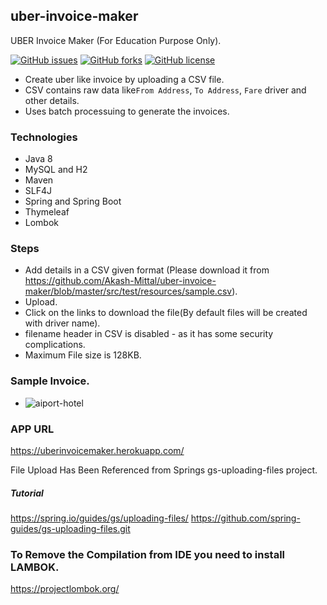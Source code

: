 ## uber-invoice-maker
UBER Invoice Maker (For Education Purpose Only).

[![GitHub issues](https://img.shields.io/github/issues/Akash-Mittal/uber-invoice-maker.svg)](https://github.com/Akash-Mittal/uber-invoice-maker/issues)
[![GitHub forks](https://img.shields.io/github/forks/Akash-Mittal/uber-invoice-maker.svg)](https://github.com/Akash-Mittal/uber-invoice-maker/network)
[![GitHub license](https://img.shields.io/github/license/Akash-Mittal/uber-invoice-maker.svg)](https://github.com/Akash-Mittal/uber-invoice-maker/blob/master/LICENSE)



* Create uber like invoice by uploading a CSV file.
* CSV contains raw data like`From Address`, ` To Address `, `Fare` driver and other details.
* Uses batch processuing to generate the invoices.

### Technologies

* Java 8
* MySQL and H2  
* Maven
* SLF4J
* Spring and Spring Boot
* Thymeleaf
* Lombok

### Steps

* Add details in a CSV given format (Please download it from 
https://github.com/Akash-Mittal/uber-invoice-maker/blob/master/src/test/resources/sample.csv).
* Upload.
* Click on the links to download the file(By default files will be created with driver name).
* filename header in CSV is disabled - as it has some security complications.
* Maximum File size is 128KB.

### Sample Invoice.

* ![aiport-hotel](https://user-images.githubusercontent.com/2044872/43359019-0f37c036-92b9-11e8-828b-e29882e09551.png)

### APP URL

https://uberinvoicemaker.herokuapp.com/


File Upload Has Been Referenced from Springs gs-uploading-files project.

##### Tutorial 

 https://spring.io/guides/gs/uploading-files/
 https://github.com/spring-guides/gs-uploading-files.git
 
 
### To Remove the Compilation from IDE you need to install LAMBOK.

  https://projectlombok.org/
